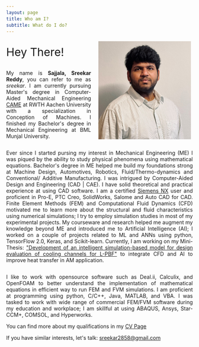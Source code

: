 ```yaml
---
layout: page
title: Who am I?
subtitle: What do I do?
---
```


<style type="text/css">
        .br {
            display: block;
            margin-bottom: 2em;
        }
    </style>

<img style="float: right; padding: 5px 5px 5px 20px;" src="/assets/img/CV_Pic.jpg" width="250" />

<p style="text-align: justify; font-size:30px">Hey There!</p>

<div style="text-align: justify"> My name is <b>Sajjala, Sreekar Reddy</b>, you can refer to me as <i>sreekar</i>. I am currently pursuing Master's degree in Computer-Aided Mechanical Engineering <a href="https://www.rwth-aachen.de/go/id/dfvw" target="_blank" title="CAME Website">CAME</a> at RWTH Aachen University with a specialization in Conception of Machines. I finished my Bachelor's degree in Mechanical Engineering at BML Munjal University.</div>

<span class="br"></span>

<div style="text-align: justify"> Ever since I started pursing my interest in Mechanical Engineering (ME) I was piqued by the ability to study physical phenomena using mathematical equations. Bachelor's degree in ME helped me build my foundations strong at Machine Design, Automotives, Robotics, Fluid/Thermo-dynamics and Conventional/ Additive Manufacturing. I was intrigued by Computer-Aided Design and Engineering (CAD | CAE). I have solid theoretical and practical experience at using CAD software. I am a certified <a href="https://drive.google.com/file/d/1KhHpP0kOXLC9mXPEobZGrETynG6MXUZu/view" target="_blank" title="Certificate link">Siemens NX</a> user and proficient in Pro-E, PTC Creo, SolidWorks, Salome and Auto CAD for CAD. Finite Element Methods (FEM) and Computational Fluid Dynamics (CFD) motivated me to learn more about the structural and fluid characteristics using numerical simulations; I try to employ simulation studies in most of my experimental projects. My courseware and research helped me augment my knowledge beyond ME and introduced me to Artificial Intelligence (AI); I worked on a couple of projects related to ML and ANNs using python, TensorFlow 2.0, Keras, and Scikit-learn. Currently, I am working on my Mini-Thesis: <a href="/2020-02-26-master-minithesis/" title="Topic Page">"Development of an intelligent simulation-based model for design evaluation of cooling channels for L-PBF"</a> to integrate CFD and AI to improve heat transfer in AM application.</div>

<span class="br"></span>

<div style="text-align: justify"> I like to work with opensource software such as Deal.ii, Calculix, and OpenFOAM to better understand the implementation of mathematical equations in efficient way to run FEM and FVM simulations. I am proficient at programming using python, C/C++, Java, MATLAB, and VBA. I was tasked to work with wide range of commercial FEM/FVM software during my education and workplace; I am skillful at using ABAQUS, Ansys, Star-CCM+, COMSOL, and Hyperworks.</div>

You can find more about my qualifications in my [CV Page](/cv/ "CV link")

If you have similar interests, let's talk: <a href="mailto:sreekar2858@gmail.com?subject=Hey, I would like to talk to you about: ">sreekar2858@gmail.com</a>